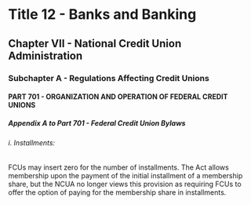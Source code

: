 
# Title 12 - Banks and Banking
## Chapter VII - National Credit Union Administration
### Subchapter A - Regulations Affecting Credit Unions
#### PART 701 - ORGANIZATION AND OPERATION OF FEDERAL CREDIT UNIONS
##### Appendix A to Part 701 - Federal Credit Union Bylaws
###### i. Installments:

FCUs may insert zero for the number of installments. The Act allows membership upon the payment of the initial installment of a membership share, but the NCUA no longer views this provision as requiring FCUs to offer the option of paying for the membership share in installments.
